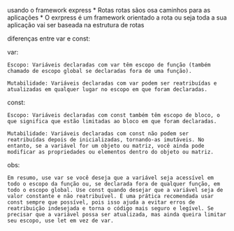 usando o framework express
    * Rotas
        rotas sãos osa caminhos para as aplicações
    * O exrpress é um framework orientado a rota
        ou seja toda a sua aplicação vai ser baseada na estrutura de rotas


diferenças entre var e const:

var:

    Escopo: Variáveis declaradas com var têm escopo de função (também chamado de escopo global se declaradas fora de uma função).

    Mutabilidade: Variáveis declaradas com var podem ser reatribuídas e atualizadas em qualquer lugar no escopo em que foram declaradas.

const:

    Escopo: Variáveis declaradas com const também têm escopo de bloco, o que significa que estão limitadas ao bloco em que foram declaradas.

    Mutabilidade: Variáveis declaradas com const não podem ser reatribuídas depois de inicializadas, tornando-as imutáveis. No entanto, se a variável for um objeto ou matriz, você ainda pode modificar as propriedades ou elementos dentro do objeto ou matriz.

obs: 

    Em resumo, use var se você deseja que a variável seja acessível em todo o escopo da função ou, se declarada fora de qualquer função, em todo o escopo global. Use const quando desejar que a variável seja de valor constante e não reatribuível. É uma prática recomendada usar const sempre que possível, pois isso ajuda a evitar erros de reatribuição indesejada e torna o código mais seguro e legível. Se precisar que a variável possa ser atualizada, mas ainda queira limitar seu escopo, use let em vez de var.